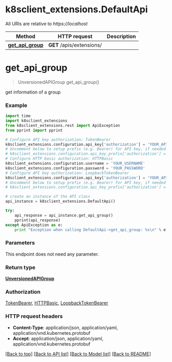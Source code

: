 # k8sclient_extensions.DefaultApi

All URIs are relative to *https://localhost*

Method | HTTP request | Description
------------- | ------------- | -------------
[**get_api_group**](DefaultApi.md#get_api_group) | **GET** /apis/extensions/ | 


# **get_api_group**
> UnversionedAPIGroup get_api_group()



get information of a group

### Example 
```python
import time
import k8sclient_extensions
from k8sclient_extensions.rest import ApiException
from pprint import pprint

# Configure API key authorization: TokenBearer
k8sclient_extensions.configuration.api_key['authorization'] = 'YOUR_API_KEY'
# Uncomment below to setup prefix (e.g. Bearer) for API key, if needed
# k8sclient_extensions.configuration.api_key_prefix['authorization'] = 'Bearer'
# Configure HTTP basic authorization: HTTPBasic
k8sclient_extensions.configuration.username = 'YOUR_USERNAME'
k8sclient_extensions.configuration.password = 'YOUR_PASSWORD'
# Configure API key authorization: LoopbackTokenBearer
k8sclient_extensions.configuration.api_key['authorization'] = 'YOUR_API_KEY'
# Uncomment below to setup prefix (e.g. Bearer) for API key, if needed
# k8sclient_extensions.configuration.api_key_prefix['authorization'] = 'Bearer'

# create an instance of the API class
api_instance = k8sclient_extensions.DefaultApi()

try: 
    api_response = api_instance.get_api_group()
    pprint(api_response)
except ApiException as e:
    print "Exception when calling DefaultApi->get_api_group: %s\n" % e
```

### Parameters
This endpoint does not need any parameter.

### Return type

[**UnversionedAPIGroup**](UnversionedAPIGroup.md)

### Authorization

[TokenBearer](../README.md#TokenBearer), [HTTPBasic](../README.md#HTTPBasic), [LoopbackTokenBearer](../README.md#LoopbackTokenBearer)

### HTTP request headers

 - **Content-Type**: application/json, application/yaml, application/vnd.kubernetes.protobuf
 - **Accept**: application/json, application/yaml, application/vnd.kubernetes.protobuf

[[Back to top]](#) [[Back to API list]](../README.md#documentation-for-api-endpoints) [[Back to Model list]](../README.md#documentation-for-models) [[Back to README]](../README.md)

